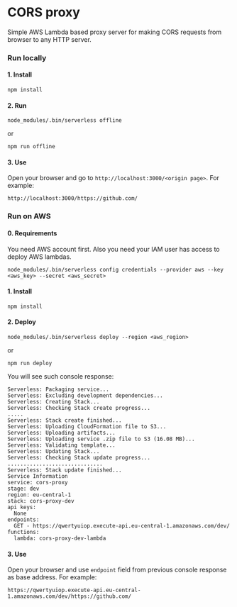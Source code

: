 # CORS proxy

Simple AWS Lambda based proxy server for making CORS requests from browser to any HTTP server.

### Run locally

#### 1. Install

```
npm install
```

#### 2. Run

```
node_modules/.bin/serverless offline
```

or

```
npm run offline
```

#### 3. Use

Open your browser and go to `http://localhost:3000/<origin page>`. For example:

```
http://localhost:3000/https://github.com/
```

### Run on AWS

#### 0. Requirements

You need AWS account first.
Also you need your IAM user has access to deploy AWS lambdas.

```
node_modules/.bin/serverless config credentials --provider aws --key <aws_key> --secret <aws_secret>
```

#### 1. Install

```
npm install
```

#### 2. Deploy

```
node_modules/.bin/serverless deploy --region <aws_region>
```

or

```
npm run deploy
```

You will see such console response:

```
Serverless: Packaging service...
Serverless: Excluding development dependencies...
Serverless: Creating Stack...
Serverless: Checking Stack create progress...
.....
Serverless: Stack create finished...
Serverless: Uploading CloudFormation file to S3...
Serverless: Uploading artifacts...
Serverless: Uploading service .zip file to S3 (16.08 MB)...
Serverless: Validating template...
Serverless: Updating Stack...
Serverless: Checking Stack update progress...
..............................
Serverless: Stack update finished...
Service Information
service: cors-proxy
stage: dev
region: eu-central-1
stack: cors-proxy-dev
api keys:
  None
endpoints:
  GET - https://qwertyuiop.execute-api.eu-central-1.amazonaws.com/dev/
functions:
  lambda: cors-proxy-dev-lambda
```

#### 3. Use

Open your browser and use `endpoint` field from previous console response as base address. For example:

```
https://qwertyuiop.execute-api.eu-central-1.amazonaws.com/dev/https://github.com/
```
